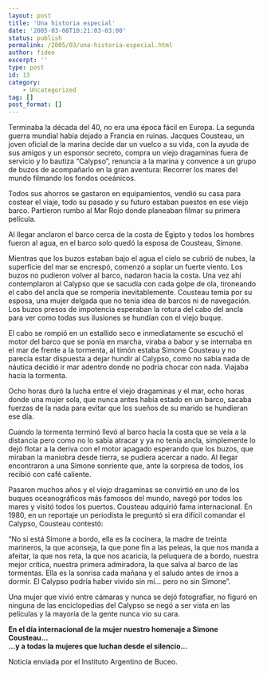 ```yaml
---
layout: post
title: 'Una historia especial'
date: '2005-03-08T10:21:03-03:00'
status: publish
permalink: /2005/03/una-historia-especial.html
author: fideo
excerpt: ''
type: post
id: 13
category:
    - Uncategorized
tag: []
post_format: []
---
```

Terminaba la década del 40, no era una época fácil en Europa. La segunda guerra mundial había dejado a Francia en ruinas. Jacques Cousteau, un joven oficial de la marina decide dar un vuelco a su vida, con la ayuda de sus amigos y un esponsor secreto, compra un viejo dragaminas fuera de servicio y lo bautiza “Calypso”, renuncia a la marina y convence a un grupo de buzos de acompañarlo en la gran aventura: Recorrer los mares del mundo filmando los fondos oceánicos.

Todos sus ahorros se gastaron en equipamientos, vendió su casa para costear el viaje, todo su pasado y su futuro estaban puestos en ese viejo barco. Partieron rumbo al Mar Rojo donde planeaban filmar su primera película.

Al llegar anclaron el barco cerca de la costa de Egipto y todos los hombres fueron al agua, en el barco solo quedó la esposa de Cousteau, Simone.

Mientras que los buzos estaban bajo el agua el cielo se cubrió de nubes, la superficie del mar se encrespó, comenzó a soplar un fuerte viento. Los buzos no pudieron volver al barco, nadaron hacia la costa. Una vez ahí contemplaron al Calypso que se sacudía con cada golpe de ola, tironeando el cabo del ancla que se rompería inevitablemente. Cousteau temía por su esposa, una mujer delgada que no tenía idea de barcos ni de navegación. Los buzos presos de impotencia esperaban la rotura del cabo del ancla para ver como todas sus ilusiones se hundían con el viejo buque.

El cabo se rompió en un estallido seco e inmediatamente se escuchó el motor del barco que se ponía en marcha, viraba a babor y se internaba en el mar de frente a la tormenta, al timón estaba Simone Cousteau y no parecía estar dispuesta a dejar hundir al Calypso, como no sabía nada de náutica decidió ir mar adentro donde no podría chocar con nada. Viajaba hacia la tormenta.

Ocho horas duró la lucha entre el viejo dragaminas y el mar, ocho horas donde una mujer sola, que nunca antes había estado en un barco, sacaba fuerzas de la nada para evitar que los sueños de su marido se hundieran ese día.

Cuando la tormenta terminó llevó al barco hacia la costa que se veía a la distancia pero como no lo sabía atracar y ya no tenía ancla, simplemente lo dejó flotar a la deriva con el motor apagado esperando que los buzos, que miraban la maniobra desde tierra, se pudiera acercar a nado. Al llegar encontraron a una Simone sonriente que, ante la sorpresa de todos, los recibió con café caliente.

Pasaron muchos años y el viejo dragaminas se convirtió en uno de los buques oceanográficos más famosos del mundo, navegó por todos los mares y visitó todos los puertos. Cousteau adquirió fama internacional. En 1980, en un reportaje un periodista le preguntó si era difícil comandar el Calypso, Cousteau contestó:

 “No si está Simone a bordo, ella es la cocinera, la madre de treinta marineros, la que aconseja, la que pone fin a las peleas, la que nos manda a afeitar, la que nos reta, la que nos acaricia, la peluquera de a bordo, nuestra mejor crítica, nuestra primera admiradora, la que salva al barco de las tormentas. Ella es la sonrisa cada mañana y el saludo antes de irnos a dormir. El Calypso podría haber vivido sin mí… pero no sin Simone”.

Una mujer que vivió entre cámaras y nunca se dejó fotografiar, no figuró en ninguna de las enciclopedias del Calypso 
se negó a ser vista en las películas y la mayoría de la gente nunca vio su cara.

**En el día internacional de la mujer nuestro homenaje a Simone Cousteau…  
…y a todas la mujeres que luchan desde el silencio…**

Noticia enviada por el Instituto Argentino de Buceo.
